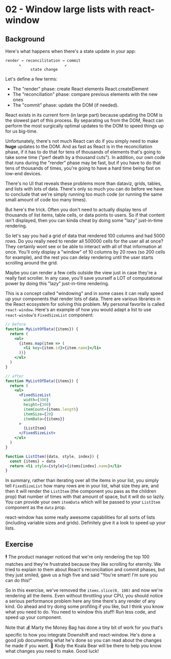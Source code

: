 # 02 - Window large lists with react-window

## Background

Here's what happens when there's a state update in your app:

```
render → reconcilitation → commit
      ↖                   ↙
           state change
```

Let's define a few terms:

- The "render" phase: create React elements React.createElement
- The "reconciliation" phase: compare previous elements with the new ones
- The "commit" phase: update the DOM (if needed).

React exists in its current form (in large part) because updating the DOM is the
slowest part of this process. By separating us from the DOM, React can perform
the most surgically optimal updates to the DOM to speed things up for us
big-time.

Unfortunately, there's not much React can do if you simply need to make **huge**
updates to the DOM. And as fast as React is in the reconciliation phase, if it
has to do that for tens of thousands of elements that's going to take some time
("perf death by a thousand cuts"). In addition, our own code that runs during
the "render" phase may be fast, but if you have to do that tens of thousands of
times, you're going to have a hard time being fast on low-end devices.

There's no UI that reveals these problems more than dataviz, grids, tables, and
lists with lots of data. There's only so much you can do before we have to
conclude that we're simply running too much code (or running the same small
amount of code too many times).

But here's the trick. Often you don't need to actually display tens of thousands
of list items, table cells, or data points to users. So if that content isn't
displayed, then you can kinda cheat by doing some "lazy" just-in-time rendering.

So let's say you had a grid of data that rendered 100 columns and had 5000 rows.
Do you really need to render all 500000 cells for the user all at once? They
certainly wont see or be able to interact with all of that information at once.
You'll only display a "window" of 10 columns by 20 rows (so 200 cells for
example), and the rest you can delay rendering until the user starts scrolling
around the grid.

Maybe you can render a few cells outside the view just in case they're a really
fast scroller. In any case, you'll save yourself a LOT of computational power by
doing this "lazy" just-in-time rendering.

This is a concept called "windowing" and in some cases it can really speed up
your components that render lots of data. There are various libraries in the
React ecosystem for solving this problem. My personal favorite is called
`react-window`. Here's an example of how you would adapt a list to use
`react-window`'s `FixedSizeList` component:

```jsx
// before
function MyListOfData({items}) {
  return (
    <ul>
      {items.map(item => (
        <li key={item.id}>{item.name}</li>
      ))}
    </ul>
  )
}
```

```jsx
// after
function MyListOfData({items}) {
  return (
    <ul>
      <FixedSizeList
        width={300}
        height={300}
        itemCount={items.length}
        itemSize={20}
        itemData={{items}}
      >
        {ListItem}
      </FixedSizeList>
    </ul>
  )
}

function ListItem({data, style, index}) {
  const {items} = data
  return <li style={style}>{items[index].name}</li>
}
```

In summary, rather than iterating over all the items in your list, you simply
tell `FixedSizeList` how many rows are in your list, what size they are, and
then it will render the `ListItem` (the component you pass as the children prop)
that number of times with that amount of space, but it will do so lazily. You
can provide your own `itemData` which will be passed to your `ListItem`
component as the `data` prop.

react-window has some really awesome capabilities for all sorts of lists
(including variable sizes and grids). Definitely give it a look to speed up your
lists.

## Exercise

🕴 The product manager noticed that we're only rendering the top 100 matches and
they're frustrated because they like scrolling for eternity. We tried to explain
to them about React's reconciliation and commit phases, but they just smiled,
gave us a high five and said "You're smart! I'm sure you can do this!"

So in this exercise, we've removed the `items.slice(0, 100)` and now we're
rendering all the items. Even without throttling your CPU, you should notice a
serious performance problem here any time there's any render of any kind. Go
ahead and try doing some profiling if you like, but I think you know what you
need to do. You need to window this stuff! Run less code, and speed up your
component.

Note that 💰 Marty the Money Bag has done a tiny bit of work for you that's
specific to how you integrate Downshift and react-window. He's done a good job
documenting what he's done so you can read about the changes he made if you
want. 🐨 Kody the Koala Bear will be there to help you know what changes you
need to make. Good luck!
